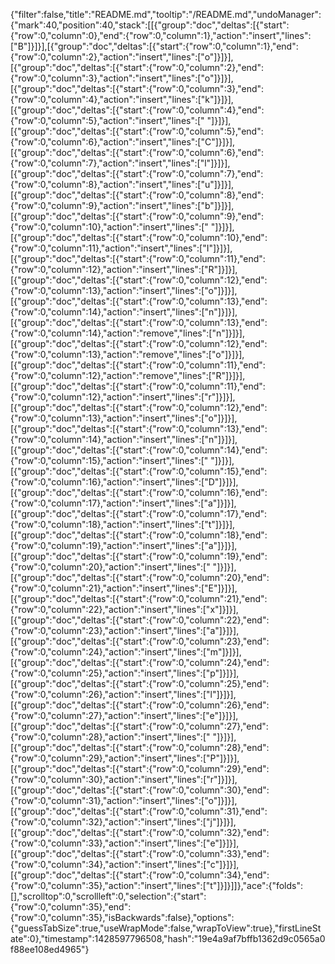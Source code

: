 {"filter":false,"title":"README.md","tooltip":"/README.md","undoManager":{"mark":40,"position":40,"stack":[[{"group":"doc","deltas":[{"start":{"row":0,"column":0},"end":{"row":0,"column":1},"action":"insert","lines":["B"]}]}],[{"group":"doc","deltas":[{"start":{"row":0,"column":1},"end":{"row":0,"column":2},"action":"insert","lines":["o"]}]}],[{"group":"doc","deltas":[{"start":{"row":0,"column":2},"end":{"row":0,"column":3},"action":"insert","lines":["o"]}]}],[{"group":"doc","deltas":[{"start":{"row":0,"column":3},"end":{"row":0,"column":4},"action":"insert","lines":["k"]}]}],[{"group":"doc","deltas":[{"start":{"row":0,"column":4},"end":{"row":0,"column":5},"action":"insert","lines":[" "]}]}],[{"group":"doc","deltas":[{"start":{"row":0,"column":5},"end":{"row":0,"column":6},"action":"insert","lines":["C"]}]}],[{"group":"doc","deltas":[{"start":{"row":0,"column":6},"end":{"row":0,"column":7},"action":"insert","lines":["l"]}]}],[{"group":"doc","deltas":[{"start":{"row":0,"column":7},"end":{"row":0,"column":8},"action":"insert","lines":["u"]}]}],[{"group":"doc","deltas":[{"start":{"row":0,"column":8},"end":{"row":0,"column":9},"action":"insert","lines":["b"]}]}],[{"group":"doc","deltas":[{"start":{"row":0,"column":9},"end":{"row":0,"column":10},"action":"insert","lines":[" "]}]}],[{"group":"doc","deltas":[{"start":{"row":0,"column":10},"end":{"row":0,"column":11},"action":"insert","lines":["I"]}]}],[{"group":"doc","deltas":[{"start":{"row":0,"column":11},"end":{"row":0,"column":12},"action":"insert","lines":["R"]}]}],[{"group":"doc","deltas":[{"start":{"row":0,"column":12},"end":{"row":0,"column":13},"action":"insert","lines":["o"]}]}],[{"group":"doc","deltas":[{"start":{"row":0,"column":13},"end":{"row":0,"column":14},"action":"insert","lines":["n"]}]}],[{"group":"doc","deltas":[{"start":{"row":0,"column":13},"end":{"row":0,"column":14},"action":"remove","lines":["n"]}]}],[{"group":"doc","deltas":[{"start":{"row":0,"column":12},"end":{"row":0,"column":13},"action":"remove","lines":["o"]}]}],[{"group":"doc","deltas":[{"start":{"row":0,"column":11},"end":{"row":0,"column":12},"action":"remove","lines":["R"]}]}],[{"group":"doc","deltas":[{"start":{"row":0,"column":11},"end":{"row":0,"column":12},"action":"insert","lines":["r"]}]}],[{"group":"doc","deltas":[{"start":{"row":0,"column":12},"end":{"row":0,"column":13},"action":"insert","lines":["o"]}]}],[{"group":"doc","deltas":[{"start":{"row":0,"column":13},"end":{"row":0,"column":14},"action":"insert","lines":["n"]}]}],[{"group":"doc","deltas":[{"start":{"row":0,"column":14},"end":{"row":0,"column":15},"action":"insert","lines":[" "]}]}],[{"group":"doc","deltas":[{"start":{"row":0,"column":15},"end":{"row":0,"column":16},"action":"insert","lines":["D"]}]}],[{"group":"doc","deltas":[{"start":{"row":0,"column":16},"end":{"row":0,"column":17},"action":"insert","lines":["a"]}]}],[{"group":"doc","deltas":[{"start":{"row":0,"column":17},"end":{"row":0,"column":18},"action":"insert","lines":["t"]}]}],[{"group":"doc","deltas":[{"start":{"row":0,"column":18},"end":{"row":0,"column":19},"action":"insert","lines":["a"]}]}],[{"group":"doc","deltas":[{"start":{"row":0,"column":19},"end":{"row":0,"column":20},"action":"insert","lines":[" "]}]}],[{"group":"doc","deltas":[{"start":{"row":0,"column":20},"end":{"row":0,"column":21},"action":"insert","lines":["E"]}]}],[{"group":"doc","deltas":[{"start":{"row":0,"column":21},"end":{"row":0,"column":22},"action":"insert","lines":["x"]}]}],[{"group":"doc","deltas":[{"start":{"row":0,"column":22},"end":{"row":0,"column":23},"action":"insert","lines":["a"]}]}],[{"group":"doc","deltas":[{"start":{"row":0,"column":23},"end":{"row":0,"column":24},"action":"insert","lines":["m"]}]}],[{"group":"doc","deltas":[{"start":{"row":0,"column":24},"end":{"row":0,"column":25},"action":"insert","lines":["p"]}]}],[{"group":"doc","deltas":[{"start":{"row":0,"column":25},"end":{"row":0,"column":26},"action":"insert","lines":["l"]}]}],[{"group":"doc","deltas":[{"start":{"row":0,"column":26},"end":{"row":0,"column":27},"action":"insert","lines":["e"]}]}],[{"group":"doc","deltas":[{"start":{"row":0,"column":27},"end":{"row":0,"column":28},"action":"insert","lines":[" "]}]}],[{"group":"doc","deltas":[{"start":{"row":0,"column":28},"end":{"row":0,"column":29},"action":"insert","lines":["P"]}]}],[{"group":"doc","deltas":[{"start":{"row":0,"column":29},"end":{"row":0,"column":30},"action":"insert","lines":["r"]}]}],[{"group":"doc","deltas":[{"start":{"row":0,"column":30},"end":{"row":0,"column":31},"action":"insert","lines":["o"]}]}],[{"group":"doc","deltas":[{"start":{"row":0,"column":31},"end":{"row":0,"column":32},"action":"insert","lines":["j"]}]}],[{"group":"doc","deltas":[{"start":{"row":0,"column":32},"end":{"row":0,"column":33},"action":"insert","lines":["e"]}]}],[{"group":"doc","deltas":[{"start":{"row":0,"column":33},"end":{"row":0,"column":34},"action":"insert","lines":["c"]}]}],[{"group":"doc","deltas":[{"start":{"row":0,"column":34},"end":{"row":0,"column":35},"action":"insert","lines":["t"]}]}]]},"ace":{"folds":[],"scrolltop":0,"scrollleft":0,"selection":{"start":{"row":0,"column":35},"end":{"row":0,"column":35},"isBackwards":false},"options":{"guessTabSize":true,"useWrapMode":false,"wrapToView":true},"firstLineState":0},"timestamp":1428597796508,"hash":"19e4a9af7bffb1362d9c0565a0f88ee108ed4965"}